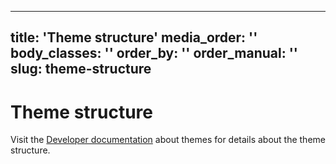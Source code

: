 ---
title: 'Theme structure'
media_order: ''
body_classes: ''
order_by: ''
order_manual: ''
slug: theme-structure
---------------------

# Theme structure

Visit the [Developer documentation](https://developer.mautic.org/#themes) about themes for details about the theme structure.
